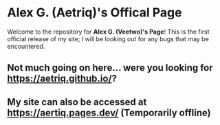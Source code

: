 # Alex G. (Aetriq)'s Offical Page

Welcome to the repository for **Alex G. (Veetwo)'s Page**! This is the first official release of my site; I will be looking out for any bugs that may be encountered.

## Not much going on here... were you looking for https://aetriq.github.io/?
## My site can also be accessed at https://aertiq.pages.dev/ (Temporarily offline)


